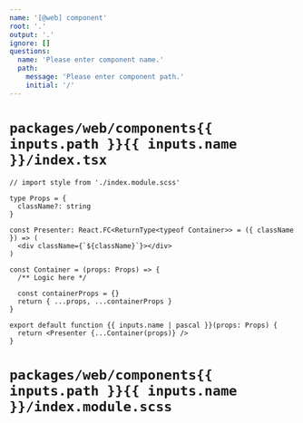 ```yaml
---
name: '[@web] component'
root: '.'
output: '.'
ignore: []
questions:
  name: 'Please enter component name.'
  path:
    message: 'Please enter component path.'
    initial: '/'
---
```


# `packages/web/components{{ inputs.path }}{{ inputs.name }}/index.tsx`

```tsx
// import style from './index.module.scss'

type Props = {
  className?: string
}

const Presenter: React.FC<ReturnType<typeof Container>> = ({ className }) => (
  <div className={`${className}`}></div>
)

const Container = (props: Props) => {
  /** Logic here */

  const containerProps = {}
  return { ...props, ...containerProps }
}

export default function {{ inputs.name | pascal }}(props: Props) {
  return <Presenter {...Container(props)} />
}
```

# `packages/web/components{{ inputs.path }}{{ inputs.name }}/index.module.scss`

```scss

```
